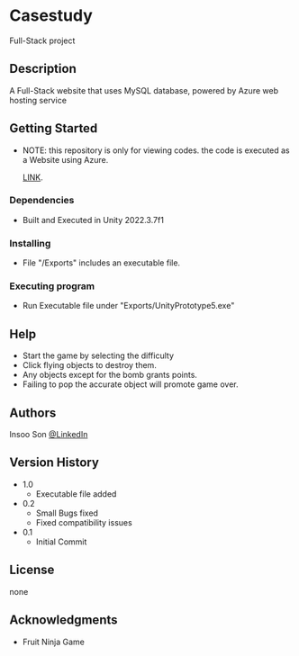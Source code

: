 # Casestudy

Full-Stack project

## Description

A Full-Stack website that uses MySQL database, powered by Azure web hosting service

## Getting Started
* NOTE: this repository is only for viewing codes.
        the code is executed as a Website using Azure.
  
  [LINK](https://ericson.azurewebsites.net/#/login?nextUrl=/).
  
### Dependencies
* Built and Executed in Unity 2022.3.7f1
### Installing

* File "/Exports" includes an executable file.

### Executing program

* Run Executable file under "Exports/UnityPrototype5.exe"

## Help

* Start the game by selecting the difficulty
* Click flying objects to destroy them.
* Any objects except for the bomb grants points.
* Failing to pop the accurate object will promote game over.

## Authors

Insoo Son [@LinkedIn]()

## Version History
* 1.0
    * Executable file added
* 0.2
    * Small Bugs fixed
    * Fixed compatibility issues
* 0.1
    * Initial Commit

## License

none

## Acknowledgments
* Fruit Ninja Game
